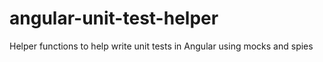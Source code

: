 # angular-unit-test-helper
Helper functions to help write unit tests in Angular using mocks and spies
